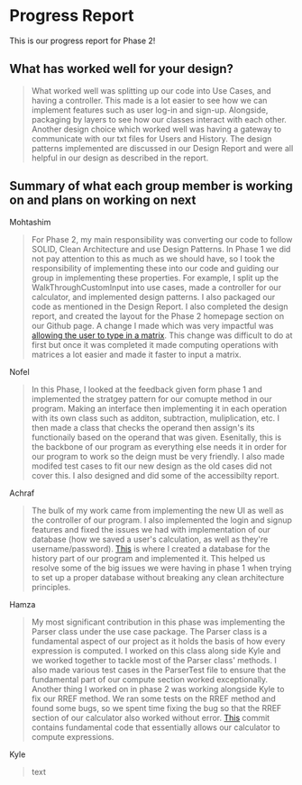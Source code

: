 # Progress Report

This is our progress report for Phase 2!

## What has worked well for your design?

> What worked well was splitting up our code into Use Cases, and having a controller. This made is a lot easier to see how we can implement features such as user log-in and sign-up. Alongside, packaging by layers to see how our classes interact with each other. Another design choice which worked well was having a gateway to communicate with our txt files for Users and History. The design patterns implemented are discussed in our Design Report and were all helpful in our design as described in the report.
## Summary of what each group member is working on and plans on working on next

Mohtashim

> For Phase 2, my main responsibility was converting our code to follow SOLID, Clean Architecture and use Design Patterns. In Phase 1 we did not pay attention to this as much as we should have, so I took the responsibility of implementing these into our code and guiding our group in implementing these properties. For example, I split up the WalkThroughCustomInput into use cases, made a controller for our calculator, and implemented design patterns. I also packaged our code as mentioned in the Design Report. I also completed the design report, and created the layout for the Phase 2 homepage section on our Github page. A change I made which was very impactful was [allowing the user to type in a matrix](https://github.com/CSC207-UofT/course-project-the-basis/pull/66/files). This change was difficult to do at first but once it was completed it made computing operations with matrices a lot easier and made it faster to input a matrix.


Nofel

> In this Phase, I looked at the feedback given form phase 1 and implemented the stratgey pattern for our comupte method in our program. Making an interface then implementing it in each operation with its own class such as additon, subtraction, muliplication, etc. I then made a class that checks the operand then assign's its functionaily based on the operand that was given. Esenitally, this is the backbone of our program as everything else needs it in order for our program to work so the deign must be very friendly. I also made modifed test cases to fit our new design as the old cases did not cover this. I also designed and did some of the accessibilty report.


Achraf

> The bulk of my work came from implementing the new UI as well as the controller of our program. I also implemented the login and signup features and fixed the issues we had with implementation of our database (how we saved a user's calculation, as well as they're username/password).
>[This](https://github.com/CSC207-UofT/course-project-the-basis/commit/43b457b91c2ee54c493684c51a950dc770df02f4) is where I created a database for the history part of our program and implemented it. This helped us resolve some of the big issues we were having in phase 1 when trying to set up a proper database without breaking any clean architecture principles.  


Hamza

> My most significant contribution in this phase was implementing the Parser class under the use case package. The Parser class is a fundamental aspect of our project as it holds the basis of how every expression is computed. I worked on this class along side Kyle and we worked together to tackle most of the Parser class' methods. I also made various test cases in the ParserTest file to ensure that the fundamental part of our compute section worked exceptionally. Another thing I worked on in phase 2 was working alongside Kyle to fix our RREF method. We ran some tests on the RREF method and found some bugs, so we spent time fixing the bug so that the RREF section of our calculator also worked without error.
> [This](https://github.com/CSC207-UofT/course-project-the-basis/commit/30d1fdde95994c227015bf755ad9c51daa53a323) commit contains fundamental code that essentially allows our calculator to compute expressions.

Kyle

> text
